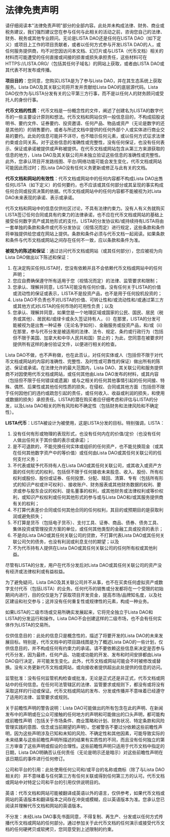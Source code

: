 # 法律免责声明

请仔细阅读本"法律免责声明"部分的全部内容。此处并未构成法律、财务、商业或税务建议，我们强烈建议您在参与任何与此相关的活动之前，咨询您自己的法律、财务、税务或其他专业顾问。无论是LISTA DAO还是任何在LISTA DAO（如下定义）或项目上工作的项目贡献者，或者以任何方式参与开发LISTA DAO的人，或任何服务提供商，均不对您因访问本文档、幻灯片或与LISTA（代币文档）相关的材料而可能遭受的任何直接或间接的损害或损失承担责任，这些材料可在HTTPS://LISTA.ORG/（包括其任何子域名）的网站上获取，或者由LISTA DAO或其代表不时发布或传播。

**项目目的**：您同意，您购买LISTA是为了参与Lista DAO，并在其生态系统上获取服务。Lista DAO及其关联公司将开发并贡献给Lista DAO的底层源代码。Lista DAO仅作为与LISTA分发有关的公平第三方行事，而不是以任何人的财务顾问或受托人的身份行事。

**代币文档的性质**：代币文档是一份概念性的文件，阐述了创建名为LISTA的数字代币的一些主要设计原则和想法。代币文档和网站仅供一般信息目的，不构成招股说明书、要约文件、证券要约、投资邀请、任何产品、物品或资产（无论是数字的还是其他的）的销售要约，或者与所述文档中提供的任何外部个人或实体进行商业交易的要约。此处的信息可能并不详尽，也不暗示任何元素，或以任何方式征求法律约束或合同关系。对于这些信息的准确性或完整性，没有任何保证，也没有任何表示、保证或承诺被提供或声称被提供。在代币文档或网站包含从第三方来源获取的信息的地方，Lista DAO及其关联公司并未独立验证这些信息的准确性或完整性。此外，您承认项目开发路线图、平台/网络功能可能会发生变化，代币文档或网站可能因此而过时；而Lista DAO没有任何义务更新或修正与此有关的文档。

**代币文档和网站的有效性**：代币文档或网站中的任何内容都不构成Lista DAO出售任何LISTA（如下定义）的任何要约，也不应该或其任何部分或其呈现的事实构成任何合同或投资决策的依据。代币文档或网站中的任何内容都不能被视为对Lista DAO未来表现的承诺、表示或承诺。

代币文档和网站中的信息仅供社区讨论，不具有法律约束力。没有人有义务就购买LISTA签订任何合同或具有约束力的法律承诺，也不应在代币文档或网站的基础上接受任何数字资产或其他形式的支付。LISTA的分发协议和/或持续持有LISTA将由一套单独的条款和条件或代币分发协议（视情况而定）进行规定，这些条款和条件将单独提供给您或在网站上提供。条款和条件必须与代币文档一起阅读。如果条款和条件与代币文档或网站之间存在任何不一致，应以条款和条件为准。

**被视为的陈述和保证**：通过访问代币文档或网站（或其任何部分），您应被视为向Lista DAO做出以下陈述和保证：

1. 在决定购买任何LISTA时，您没有依赖并且不会依赖代币文档或网站中的任何声明；
2. 您应自费确保遵守所有适用于您（视情况而定）的法律、监管要求和限制；
3. 您承认、理解并同意，LISTA可能没有任何价值，没有任何关于LISTA的价值或流动性的保证或表示，LISTA不是投资产品，也不是用于任何投机投资的；
4. Lista DAO不负责也不对LISTA的价值、可转让性和/或流动性和/或通过第三方或其他方式对LISTA的任何市场的可用性负责；以及
5. 您承认、理解并同意，如果您是一个地理区域或国家的公民、国民、居民（税务或其他）、居民和/或绿卡或永久签证持有人，（i）在那里，LISTA的分发可能被视为是出售一种证券（无论名字如何）、金融服务或投资产品，和/或（ii）在那里，参与代币分发是被适用的法律、法令、规定、条约或行政行为（包括但不限于美国、加拿大和中华人民共和国）禁止的；为此，您同意在被要求时提供所有这样的身份验证文件，以便进行相关的检查。

Lista DAO不做，也不声称做，也在此否认，对任何实体或人（包括但不限于对代币文档或网站的内容的准确性、完整性、及时性或可靠性的保证）做出所有的陈述、保证或承诺。在法律允许的最大范围内，Lista DAO、其关联公司和服务提供商不对因使用代币文档或网站，或任何其他由Lista DAO发布的材料，或其内容（包括但不限于任何错误或遗漏）或与之相关的任何其他事情引起的任何间接、特殊、偶然、后果性或其他任何性质的损失，在侵权、合同或其他方面（包括但不限于任何因他们的违约或疏忽引起的责任，或任何收入、收益或利润的损失，和使用或数据的损失）承担责任。LISTA的潜在购买者应仔细考虑和评估与LISTA的分发，以及Lista DAO相关的所有风险和不确定性（包括财务和法律风险和不确定性）。

**LISTA代币**：LISTA被设计为被使用，这是LISTA分发的目标。特别强调，LISTA：

1. 没有任何有形或物理的表现形式，也没有任何内在的价值/定价（也没有任何人做出任何关于其价值的表示或承诺）；
2. 是不可退款的，不能兑换任何实体或组织的任何资产，也不能兑换现金（或其在任何其他数字资产中的等价值）或任何由Lista DAO或其任何关联公司的任何支付义务；
3. 不代表或赋予代币持有人在Lista DAO或其任何关联公司，或其收入或资产方面的任何形式的权利，包括但不限于任何接收未来股息、收入、股份、所有权权利或股份、股份或证券、任何投票、分配、赎回、清算、专有（包括所有形式的知识产权或许可权利）、接收账户、财务报表或其他财务数据的权利、要求或参与股东会议的权利、提名董事的权利，或其他财务或法律权利或等价权利，或知识产权权利或任何其他形式的参与或与Lista DAO和/或其服务提供商有关的权利；
4. 不打算代表差价合同或任何其他合同的任何权利，其目的或预期目的是获取利润或避免损失；
5. 不打算是货币（包括电子货币）、支付工具、证券、商品、债券、债务工具、集体投资或管理投资方案的单位，或任何其他类型的金融工具或投资的表示；
6. 不是向Lista DAO或其任何关联公司的贷款，不打算代表Lista DAO或其任何关联公司欠的债务，也没有利润或利息支付的期望；以及
7. 不为代币持有人提供在Lista DAO或其任何关联公司的任何所有权或其他利益。

尽管有LISTA的分发，用户在代币分发后对Lista DAO或其任何关联公司的资产没有经济或法律权利或有益权益。

为了避免疑问，Lista DAO及其关联公司并不从事，也不在买卖任何虚拟资产或数字支付代币（包括LISTA）的业务。任何代币的销售或分发都将在一个受限的初始期间内进行，目的仅仅是为了获取项目开发资金，提高市场/品牌知名度，以及社区建设和社交参与；这并没有任何重复性或规律性的元素，构成一种业务。

如果LISTA的二级市场或交易所确实发展起来，它将完全独立于Lista DAO和LISTA的分发运行和操作。Lista DAO不会创建这样的二级市场，也不会有任何实体作为LISTA的交易所。

仅供信息目的：此处的信息只是概念性的，描述了将要开发的Lista DAO的未来发展目标。特别是，代币文档中的项目路线图是为了概述Lista DAO的一些计划，仅供信息目的，并不构成任何有约束力的承诺。请不要依赖这些信息来决定是否参与代币分发，因为最终，任何产品、功能或功能的开发、发布和时间安排都由Lista DAO自行决定，并可能发生变化。此外，代币文档或网站可能会不时被修改或替换。没有义务更新代币文档或网站，或向接收者提供超出此处提供的信息的访问。

监管批准：没有任何监管机构检查或批准，无论是正式还是非正式，代币文档或网站中的任何信息。在任何司法管辖区的法律、监管要求或规则下，都没有或将没有采取这样的行动或保证。代币文档或网站的发布、分发或传播并不意味着已经遵守了适用的法律、监管要求或规则。

关于前瞻性声明的警告说明：Lista DAO可能做出的所有包含在此的声明、在新闻发布中的声明或在公众可接触的任何地方的声明和可能做出的口头声明，都可能构成前瞻性声明（包括关于市场条件、商业策略和计划、财务状况、特定条款和风险管理实践的意图、信念或当前期望的声明）。您被警告不要过分依赖这些前瞻性声明，因为这些声明涉及已知和未知的风险、不确定性和其他因素，可能导致实际的未来结果与这些前瞻性声明所描述的结果有实质性的不同，而且没有任何独立的第三方审查了这些声明或假设的合理性。这些前瞻性声明只适用于代币文档中指定的日期，Lista DAO明确否认任何责任（无论是明示还是暗示）对这些前瞻性声明在该日期后的事件进行任何修订。

公司和平台的引用：此处使用任何公司和/或平台的名称或商标（除了与Lista DAO相关的）并不意味着与任何第三方有任何关联或得到任何第三方的认可。代币文档或网站中对特定公司和平台的引用仅供说明目的。

英语：代币文档和网站可能被翻译成英语以外的语言，仅供参考，如果代币文档或网站的英语版本和翻译版本之间存在冲突或模糊，应以英语版本为准。您承认您已阅读并理解代币文档和网站的英语版本。

不分发：未经Lista DAO事先书面同意，不得复制、再生产、分发或以任何方式传播代币文档或网站的任何部分。通过参加关于此代币文档的任何演示或接受代币文档的任何硬拷贝或软拷贝，您同意受到上述限制的约束。